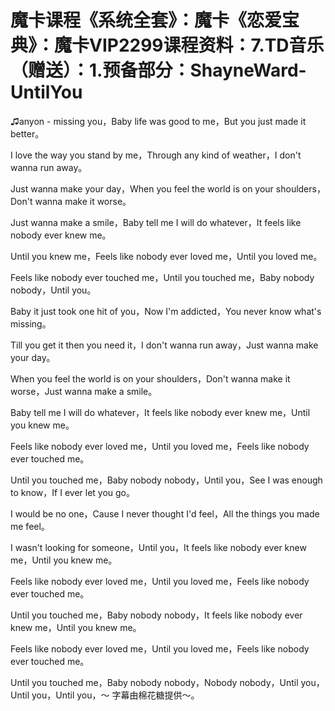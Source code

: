 # 魔卡课程《系统全套》：魔卡《恋爱宝典》：魔卡VIP2299课程资料：7.TD音乐（赠送）：1.预备部分：ShayneWard-UntilYou

♫anyon - missing you，Baby life was good to me，But you just made it better。

I love the way you stand by me，Through any kind of weather，I don't wanna run away。

Just wanna make your day，When you feel the world is on your shoulders，Don't wanna make it worse。

Just wanna make a smile，Baby tell me I will do whatever，It feels like nobody ever knew me。

Until you knew me，Feels like nobody ever loved me，Until you loved me。

Feels like nobody ever touched me，Until you touched me，Baby nobody nobody，Until you。

Baby it just took one hit of you，Now I'm addicted，You never know what's missing。

Till you get it then you need it，I don't wanna run away，Just wanna make your day。

When you feel the world is on your shoulders，Don't wanna make it worse，Just wanna make a smile。

Baby tell me I will do whatever，It feels like nobody ever knew me，Until you knew me。

Feels like nobody ever loved me，Until you loved me，Feels like nobody ever touched me。

Until you touched me，Baby nobody nobody，Until you，See I was enough to know，If I ever let you go。

I would be no one，Cause I never thought I'd feel，All the things you made me feel。

I wasn't looking for someone，Until you，It feels like nobody ever knew me，Until you knew me。

Feels like nobody ever loved me，Until you loved me，Feels like nobody ever touched me。

Until you touched me，Baby nobody nobody，It feels like nobody ever knew me，Until you knew me。

Feels like nobody ever loved me，Until you loved me，Feels like nobody ever touched me。

Until you touched me，Baby nobody nobody，Nobody nobody，Until you，Until you，Until you，〜 字幕由棉花糖提供〜。

